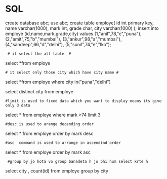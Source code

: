 # SQL
create database abc;
use abc;
create table employe(
id int primary key,
name varchar(1000),
mark int,
 grade char,
 city varchar(1000)
 );
 insert into employe (id,name,mark,grade,city)
 values
 (1,"anil",78,"c","puna"),
  (2,"amit",75,"b","mumbai"),
   (3,"ankur",98,"a","mumbai"),
    (4,"sandeep",66,"d","delhi"),
     (5,"sunil",74,"e","lko");
     
     # it select the all table  #
  select *from employe  

    # it select only those city which have city name # 
  select *from employe where city in("puna","delhi")

  select distinct city from employe

    #limit is used to fixed data which you want to display means its give only 3 data
  select * from employe where mark >74 limit 3

  
    #desc is used to arange decending order
  select * from employe order by mark desc

    #asc  command is used to arrange in ascendind order 
  select * from employe order by mark asc



     #group by jo hota vo group banadeta h jo bhi hum select krte h 
  select city , count(id)
     from employe group by city 


     
